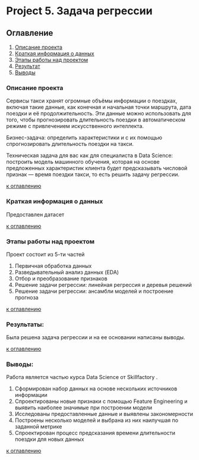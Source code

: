 # Project 5. Задача регрессии

## Оглавление  
1. [Описание проекта](#описание-проекта)   
2. [Краткая информация о данных](#краткая-информация-о-данных)  
3. [Этапы работы над проектом](#этапы-работы-над-проектом)  
4. [Результат](#результат)    
5. [Выводы](#выводы) 

### Описание проекта    

Сервисы такси хранят огромные объёмы информации о поездках, включая такие данные, как конечная и начальная точки маршрута, дата поездки и её продолжительность. Эти данные можно использовать для того, чтобы прогнозировать длительность поездки в автоматическом режиме с привлечением искусственного интеллекта.

Бизнес-задача: определить характеристики и с их помощью спрогнозировать длительность поездки на такси.

Техническая задача для вас как для специалиста в Data Science: построить модель машинного обучения, которая на основе предложенных характеристик клиента будет предсказывать числовой признак — время поездки такси, то есть решить задачу регрессии.

[к оглавлению](#оглавление)


### Краткая информация о данных

Предоставлен датасет

[к оглавлению](#оглавление)


### Этапы работы над проектом 
Проект состоит из 5-ти частей
1. Первичная обработка данных
2. Разведывательный анализ данных (EDA)
3. Отбор и преобразование признаков
4. Решение задачи регрессии: линейная регрессия и деревья решений
5. Решение задачи регрессии: ансамбли моделей и построение прогноза

[к оглавлению](#оглавление)


### Результаты:  
Была решена задача регрессии и на ее основании написаны выводы. 

[к оглавлению](#оглавление)


### Выводы:  
Работа является частью курса Data Science от Skillfactory . 

1. Сформирован набор данных на основе нескольких источников информации
2. Спроектированы новые признаки с помощью Feature Engineering и выявить наиболее значимые при построении модели
3. Исследованы предоставленные данные и выявлены закономерности
4. Построены несколько моделей и выбрана из них наилучшая по заданной метрике
5. Спроектирован процесс предсказания времени длительности поездки для новых данных

  
[к оглавлению](#оглавление)

